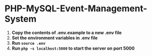 # PHP-MySQL-Event-Management-System
1. **Copy the contents of .env.example to a new .env file**
2. **Set the environment variables in .env file**
3. **Run ```source .env```**
4. **Run ```php -s localhost:5000``` to start the server on port 5000**